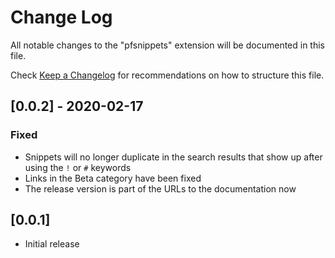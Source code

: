 # Change Log

All notable changes to the "pfsnippets" extension will be documented in this file.

Check [Keep a Changelog](http://keepachangelog.com/) for recommendations on how to structure this file.

## [0.0.2] - 2020-02-17
### Fixed
- Snippets will no longer duplicate in the search results that show up after using the `!` or `#` keywords
- Links in the Beta category have been fixed
- The release version is part of the URLs to the documentation now 

## [0.0.1]
- Initial release
